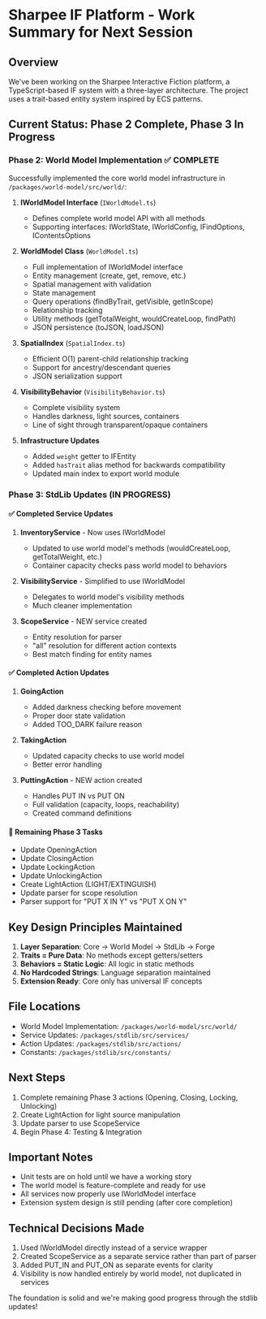 # Sharpee IF Platform - Work Summary for Next Session

## Overview
We've been working on the Sharpee Interactive Fiction platform, a TypeScript-based IF system with a three-layer architecture. The project uses a trait-based entity system inspired by ECS patterns.

## Current Status: Phase 2 Complete, Phase 3 In Progress

### Phase 2: World Model Implementation ✅ COMPLETE

Successfully implemented the core world model infrastructure in `/packages/world-model/src/world/`:

1. **IWorldModel Interface** (`IWorldModel.ts`)
   - Defines complete world model API with all methods
   - Supporting interfaces: IWorldState, IWorldConfig, IFindOptions, IContentsOptions

2. **WorldModel Class** (`WorldModel.ts`)
   - Full implementation of IWorldModel interface
   - Entity management (create, get, remove, etc.)
   - Spatial management with validation
   - State management
   - Query operations (findByTrait, getVisible, getInScope)
   - Relationship tracking
   - Utility methods (getTotalWeight, wouldCreateLoop, findPath)
   - JSON persistence (toJSON, loadJSON)

3. **SpatialIndex** (`SpatialIndex.ts`)
   - Efficient O(1) parent-child relationship tracking
   - Support for ancestry/descendant queries
   - JSON serialization support

4. **VisibilityBehavior** (`VisibilityBehavior.ts`)
   - Complete visibility system
   - Handles darkness, light sources, containers
   - Line of sight through transparent/opaque containers

5. **Infrastructure Updates**
   - Added `weight` getter to IFEntity
   - Added `hasTrait` alias method for backwards compatibility
   - Updated main index to export world module

### Phase 3: StdLib Updates (IN PROGRESS)

#### ✅ Completed Service Updates
1. **InventoryService** - Now uses IWorldModel
   - Updated to use world model's methods (wouldCreateLoop, getTotalWeight, etc.)
   - Container capacity checks pass world model to behaviors

2. **VisibilityService** - Simplified to use IWorldModel
   - Delegates to world model's visibility methods
   - Much cleaner implementation

3. **ScopeService** - NEW service created
   - Entity resolution for parser
   - "all" resolution for different action contexts
   - Best match finding for entity names

#### ✅ Completed Action Updates
1. **GoingAction**
   - Added darkness checking before movement
   - Proper door state validation
   - Added TOO_DARK failure reason

2. **TakingAction**
   - Updated capacity checks to use world model
   - Better error handling

3. **PuttingAction** - NEW action created
   - Handles PUT IN vs PUT ON
   - Full validation (capacity, loops, reachability)
   - Created command definitions

#### 🔲 Remaining Phase 3 Tasks
- Update OpeningAction
- Update ClosingAction
- Update LockingAction
- Update UnlockingAction
- Create LightAction (LIGHT/EXTINGUISH)
- Update parser for scope resolution
- Parser support for "PUT X IN Y" vs "PUT X ON Y"

## Key Design Principles Maintained

1. **Layer Separation**: Core → World Model → StdLib → Forge
2. **Traits = Pure Data**: No methods except getters/setters
3. **Behaviors = Static Logic**: All logic in static methods
4. **No Hardcoded Strings**: Language separation maintained
5. **Extension Ready**: Core only has universal IF concepts

## File Locations

- World Model Implementation: `/packages/world-model/src/world/`
- Service Updates: `/packages/stdlib/src/services/`
- Action Updates: `/packages/stdlib/src/actions/`
- Constants: `/packages/stdlib/src/constants/`

## Next Steps

1. Complete remaining Phase 3 actions (Opening, Closing, Locking, Unlocking)
2. Create LightAction for light source manipulation
3. Update parser to use ScopeService
4. Begin Phase 4: Testing & Integration

## Important Notes

- Unit tests are on hold until we have a working story
- The world model is feature-complete and ready for use
- All services now properly use IWorldModel interface
- Extension system design is still pending (after core completion)

## Technical Decisions Made

1. Used IWorldModel directly instead of a service wrapper
2. Created ScopeService as a separate service rather than part of parser
3. Added PUT_IN and PUT_ON as separate events for clarity
4. Visibility is now handled entirely by world model, not duplicated in services

The foundation is solid and we're making good progress through the stdlib updates!
